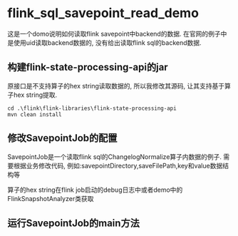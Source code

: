 # flink_sql_savepoint_read_demo
这是一个domo说明如何读取flink savepoint中backend的数据.
在官网的例子中是使用uid读取backend数据的, 没有给出读取flink sql的backend数据.


## 构建flink-state-processing-api的jar
原接口是不支持算子的hex string读取数据的, 所以我修改其源码, 
让其支持基于算子hex string提取.
```
cd .\flink\flink-libraries\flink-state-processing-api
mvn clean install
```

## 修改SavepointJob的配置
SavepointJob是一个读取flink sql的ChangelogNormalize算子内数据的例子.
需要根据业务修改代码, 例如:savepointDirectory,saveFilePath,key和value数据结构等

算子的hex string在flink job启动的debug日志中或者demo中的FlinkSnapshotAnalyzer类获取

## 运行SavepointJob的main方法